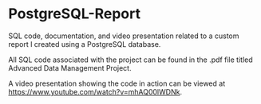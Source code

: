 # PostgreSQL-Report
SQL code, documentation, and video presentation related to a custom report I created using a PostgreSQL database.

All SQL code associated with the project can be found in the .pdf file titled Advanced Data Management Project.

A video presentation showing the code in action can be viewed at https://www.youtube.com/watch?v=mhAQ00lWDNk.


